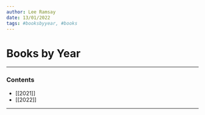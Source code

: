 ```yaml
---
author: Lee Ramsay
date: 13/01/2022
tags: #booksbyyear, #books
---
```


# Books by Year
---
 
### Contents

* [[2021]]
* [[2022]]


___